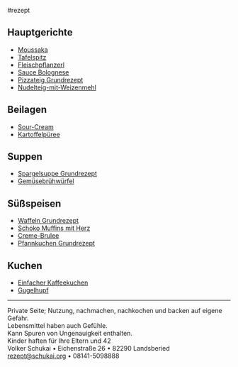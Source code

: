 #rezept 

## Hauptgerichte

- [Moussaka](./Moussaka.md)
- [Tafelspitz](./Tafelspitz.md)
- [Fleischpflanzerl](./Fleischpflanzerl.md)
- [Sauce Bolognese](./Sauce-Bolognese.md)
- [Pizzateig Grundrezept](./Pizzateig-Grundrezept.md)
- [Nudelteig-mit-Weizenmehl](./Nudelteig-mit-Weizenmehl.md)

## Beilagen

- [Sour-Cream](./Sour-Cream.md)
- [Kartoffelpüree](./Kartoffelpueree.md)

## Suppen

- [Spargelsuppe Grundrezept](./Spargelsuppe-Grundrezept.md)
- [Gemüsebrühwürfel](./Gemüsebrühwürfel.md)

## Süßspeisen

- [Waffeln Grundrezept](./Waffeln-Grundrezept.md)
- [Schoko Muffins mit Herz](./Schoko-Muffins-mit-Herz.md)
- [Creme-Brulee](./Creme-Brulee.md)
- [Pfannkuchen Grundrezept](./Pfannkuchen-Grundrezept.md)

## Kuchen

- [Einfacher Kaffeekuchen](./Einfacher-Kaffeekuchen.md)
- [Gugelhupf](./Gugelhupf.md)

---

Private Seite; Nutzung, nachmachen, nachkochen und backen auf eigene Gefahr.<br>Lebensmittel haben auch Gefühle.<br>Kann Spuren von Ungenauigkeit enthalten.<br>
Kinder haften für Ihre Eltern und 42<br>
Volker Schukai • Eichenstraße 26 • 82290 Landsberied<br>
rezept@schukai.org • 08141-5098888<br>




